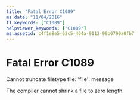 ```yaml
---
title: "Fatal Error C1089"
ms.date: "11/04/2016"
f1_keywords: ["C1089"]
helpviewer_keywords: ["C1089"]
ms.assetid: c4f1e8e5-62c5-464a-9112-99b0790a0fb7
---
```

# Fatal Error C1089

Cannot truncate filetype file: 'file': message

The compiler cannot shrink a file to zero length.
